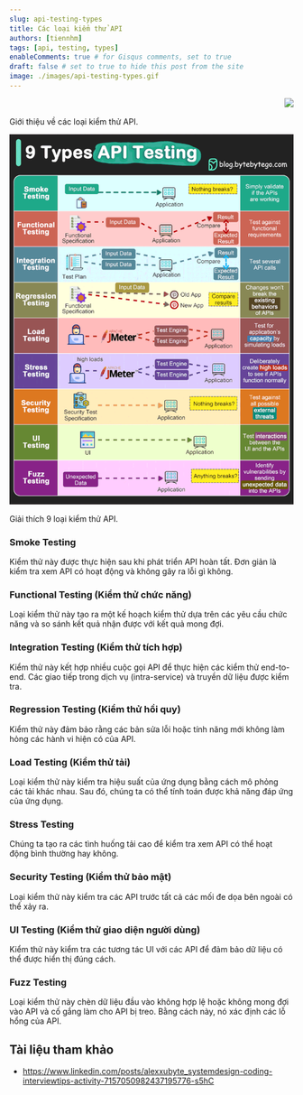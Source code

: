 ```yaml
---
slug: api-testing-types
title: Các loại kiểm thử API
authors: [tiennhm]
tags: [api, testing, types]
enableComments: true # for Gisqus comments, set to true
draft: false # set to true to hide this post from the site
image: ./images/api-testing-types.gif
---
```


<p align="right">
    <img src="https://api.visitorbadge.io/api/visitors?path=https%3A%2F%2Ftiennhm.github.io%2Fblog%2Fapi-testing-types&label=⚪View&labelColor=%2337d67a&countColor=%23555555&style=flat&labelStyle=upper" loading='lazy' decoding='async'/>
</p>

Giới thiệu về các loại kiểm thử API.

<!--truncate-->

![API Testing Types](./images/api-testing-types.gif)

Giải thích 9 loại kiểm thử API.
 
### Smoke Testing

Kiểm thử này được thực hiện sau khi phát triển API hoàn tất. Đơn giản là kiểm tra xem API có hoạt động và không gây ra lỗi gì không.
 
### Functional Testing (Kiểm thử chức năng)

Loại kiểm thử này tạo ra một kế hoạch kiểm thử dựa trên các yêu cầu chức năng và so sánh kết quả nhận được với kết quả mong đợi.

### Integration Testing (Kiểm thử tích hợp)

Kiểm thử này kết hợp nhiều cuộc gọi API để thực hiện các kiểm thử end-to-end. Các giao tiếp trong dịch vụ (intra-service) và truyền dữ liệu được kiểm tra.
 
### Regression Testing (Kiểm thử hồi quy)

Kiểm thử này đảm bảo rằng các bản sửa lỗi hoặc tính năng mới không làm hỏng các hành vi hiện có của API.

### Load Testing (Kiểm thử tải)

Loại kiểm thử này kiểm tra hiệu suất của ứng dụng bằng cách mô phỏng các tải khác nhau. Sau đó, chúng ta có thể tính toán được khả năng đáp ứng của ứng dụng.
 
### Stress Testing

Chúng ta tạo ra các tình huống tải cao để kiểm tra xem API có thể hoạt động bình thường hay không.
 
### Security Testing (Kiểm thử bảo mật)

Loại kiểm thử này kiểm tra các API trước tất cả các mối đe dọa bên ngoài có thể xảy ra.
 
### UI Testing (Kiểm thử giao diện người dùng)

Kiểm thử này kiểm tra các tương tác UI với các API để đảm bảo dữ liệu có thể được hiển thị đúng cách.
 
### Fuzz Testing

Loại kiểm thử này chèn dữ liệu đầu vào không hợp lệ hoặc không mong đợi vào API và cố gắng làm cho API bị treo. Bằng cách này, nó xác định các lỗ hổng của API.
 

## Tài liệu tham khảo

- https://www.linkedin.com/posts/alexxubyte_systemdesign-coding-interviewtips-activity-7157050982437195776-s5hC